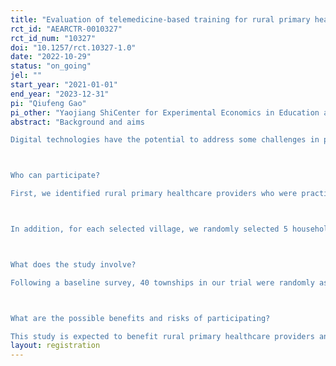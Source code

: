 ```yaml
---
title: "Evaluation of telemedicine-based training for rural primary healthcare providers in China: A randomized controlled trial"
rct_id: "AEARCTR-0010327"
rct_id_num: "10327"
doi: "10.1257/rct.10327-1.0"
date: "2022-10-29"
status: "on_going"
jel: ""
start_year: "2021-01-01"
end_year: "2023-12-31"
pi: "Qiufeng Gao"
pi_other: "Yaojiang ShiCenter for Experimental Economics in Education at Shaanxi Normal University"
abstract: "Background and aims
Digital technologies have the potential to address some challenges in providing high-quality and equitable health care services. In particular, telemedicine service can overcome geographical barriers and provide health service/training to residents/healthcare workers in remote and undeveloped areas. Previous studies have documented poor quality of primary health care in rural areas of China. This study aims to assess whether a telemedicine-based training program could improve the quality of care delivered by primary healthcare providers in rural areas and what influences rural primary healthcare providers’ engagement in the program.

Who can participate?
First, we identified rural primary healthcare providers who were practicing Western medicine in the 40 sample townships. In each township, we randomly selected 3 doctors in the township health center and included all of the doctors from 3 randomly selected villages. These doctors were included in our trial and are hereafter referred to as “sample primary healthcare providers”.

In addition, for each selected village, we randomly selected 5 households. Residents aged 18 or older in these households (hereafter, “sample rural residents”) were surveyed. Thus, a total of 15 households was selected in each township for investigation.

What does the study involve?
Following a baseline survey, 40 townships in our trial were randomly assigned to either the intervention group or the control group. In the intervention group, sample primary healthcare providers were offered the opportunity to participate in a telemedicine-based training program for 7 months (see descriptions in the Intervention section below). Sample primary healthcare providers in the control group did not receive any intervention. Within three months after the training program ended, sample primary healthcare providers were followed up to assess their clinical knowledge and practices, and sample rural residents were followed up to assess patient satisfaction, utilization of primary medical services, their own health behavior and knowledge, as well as health services provided by doctors in their village clinic and township health center.

What are the possible benefits and risks of participating? 
This study is expected to benefit rural primary healthcare providers and residents in the townships randomly assigned to the intervention group. Potential benefits to primary healthcare providers include improved clinical knowledge. Rural residents served by primary healthcare providers in the intervention group may benefit from improved care. There are no risks involved in participating in this study."
layout: registration
---
```


